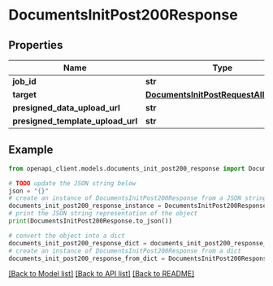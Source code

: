 # DocumentsInitPost200Response


## Properties

Name | Type | Description | Notes
------------ | ------------- | ------------- | -------------
**job_id** | **str** |  | 
**target** | [**DocumentsInitPostRequestAllOfTarget**](DocumentsInitPostRequestAllOfTarget.md) |  | 
**presigned_data_upload_url** | **str** |  | 
**presigned_template_upload_url** | **str** |  | 

## Example

```python
from openapi_client.models.documents_init_post200_response import DocumentsInitPost200Response

# TODO update the JSON string below
json = "{}"
# create an instance of DocumentsInitPost200Response from a JSON string
documents_init_post200_response_instance = DocumentsInitPost200Response.from_json(json)
# print the JSON string representation of the object
print(DocumentsInitPost200Response.to_json())

# convert the object into a dict
documents_init_post200_response_dict = documents_init_post200_response_instance.to_dict()
# create an instance of DocumentsInitPost200Response from a dict
documents_init_post200_response_from_dict = DocumentsInitPost200Response.from_dict(documents_init_post200_response_dict)
```
[[Back to Model list]](../README.md#documentation-for-models) [[Back to API list]](../README.md#documentation-for-api-endpoints) [[Back to README]](../README.md)


